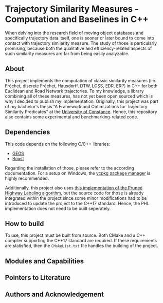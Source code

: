 ﻿# Trajectory Similarity Measures - Computation and Baselines in C++
When delving into the research field of moving object databases and specifically trajectory data itself, one is sooner or later bound to come into contact with trajectory similarity measure. The study of those is particularly promising, because both the qualitative and efficiency-related aspects of such similarity measures are far from being easily analyzable.

## About
This project implements the computation of classic similarity measures (i.e. Fréchet, discrete Fréchet, Hausdorff, DTW, LCSS, EDR, ERP) in C++ for both Euclidean and Road Network trajectories. To my knowledge, a library combining all of these measures, has not yet been open sourced which is why I decided to publish my implementation. Originally, this project was part of my bachelor's thesis "A Framework and Optimizations for Trajectory Similarity Predicates" at the [University of Constance](https://www.uni-konstanz.de/en/). Hence, this repository also contains some experimental and benchmarking-related code.

## Dependencies
This code depends on the following C/C++ libraries:
* [GEOS](https://libgeos.org/)
* [Boost](https://www.boost.org/)

Regarding the installation of those, please refer to the according documentation. For a setup on Windows, the [vcpkg package manager](https://vcpkg.io/en/) is highly recommended.

Additionally, this project also uses [this implementation of the Pruned Highway Labeling algorithm](https://github.com/kawatea/pruned-highway-labeling), but the source code for those is already integrated within the project since some minor modifications had to be introduced to update the project to the C++17 standard. Hence, the PHL implementation does not need to be built seperately.

## How to build
To use, this project must be built from source. Both CMake and a C++ compiler supporting the C++17 standard are required. If these requirements are statisfied, then the `CMakeList.txt` file handles the building of the project. 

## Modules and Capabilities


## Pointers to Literature


## Authors and Acknowledgement
